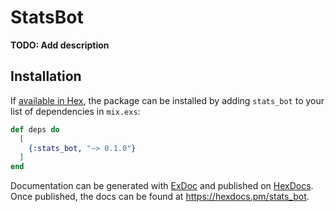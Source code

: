 # StatsBot

**TODO: Add description**

## Installation

If [available in Hex](https://hex.pm/docs/publish), the package can be installed
by adding `stats_bot` to your list of dependencies in `mix.exs`:

```elixir
def deps do
  [
    {:stats_bot, "~> 0.1.0"}
  ]
end
```

Documentation can be generated with [ExDoc](https://github.com/elixir-lang/ex_doc)
and published on [HexDocs](https://hexdocs.pm). Once published, the docs can
be found at <https://hexdocs.pm/stats_bot>.

